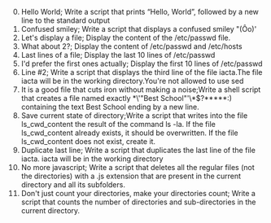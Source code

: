 0. Hello World; Write a script that prints “Hello, World”, followed by a new line to the standard output
1. Confused smiley; Write a script that displays a confused smiley "(Ôo)'
2. Let's display a file; Display the content of the /etc/passwd file.
3. What about 2?; Display the content of /etc/passwd and /etc/hosts
4. Last lines of a file; Display the last 10 lines of /etc/passwd
5. I'd prefer the first ones actually; Display the first 10 lines of /etc/passwd
6. Line #2; Write a script that displays the third line of the file iacta.The file iacta will be in the working directory.You're not allowed to use sed
7. It is a good file that cuts iron without making a noise;Write a shell script that creates a file named exactly \*\\'"Best School"\'\\*$\?\*\*\*\*\*:) containing the text Best School ending by a new line.
8. Save current state of directory;Write a script that writes into the file ls_cwd_content the result of the command ls -la. If the file ls_cwd_content already exists, it should be overwritten. If the file ls_cwd_content does not exist, create it.
9. Duplicate last line; Write a script that duplicates the last line of the file iacta. iacta will be in the working directory
10. No more javascript; Write a script that deletes all the regular files (not the directories) with a .js extension that are present in the current directory and all its subfolders.
11. Don't just count your directories, make your directories count; Write a script that counts the number of directories and sub-directories in the current directory.

